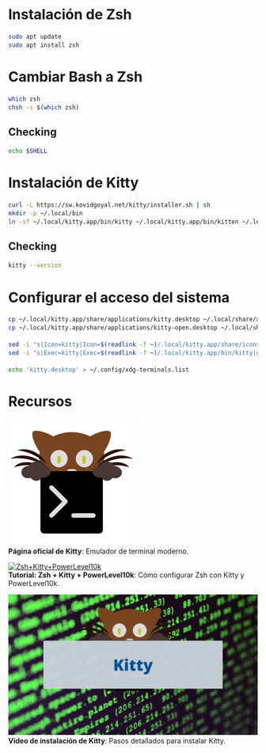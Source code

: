 # Instalación de Zsh

```.bash
sudo apt update
sudo apt install zsh
```

# Cambiar Bash a Zsh 

```.bash
which zsh
chsh -s $(which zsh)
```

## Checking 

```.bash
echo $SHELL
```

# Instalación de Kitty 

```.bash
curl -L https://sw.kovidgoyal.net/kitty/installer.sh | sh
mkdir -p ~/.local/bin
ln -sf ~/.local/kitty.app/bin/kitty ~/.local/kitty.app/bin/kitten ~/.local/bin/
```

## Checking

```.bash
kitty --version
```

# Configurar el acceso del sistema 

```.bash
cp ~/.local/kitty.app/share/applications/kitty.desktop ~/.local/share/applications/
cp ~/.local/kitty.app/share/applications/kitty-open.desktop ~/.local/share/applications/

sed -i "s|Icon=kitty|Icon=$(readlink -f ~)/.local/kitty.app/share/icons/hicolor/256x256/apps/kitty.png|g" ~/.local/share/applications/kitty*.desktop
sed -i "s|Exec=kitty|Exec=$(readlink -f ~)/.local/kitty.app/bin/kitty|g" ~/.local/share/applications/kitty*.desktop

echo 'kitty.desktop' > ~/.config/xdg-terminals.list
```

# Recursos

[![Kitty](Kitty.png)](https://sw.kovidgoyal.net/kitty/binary/)  
**Página oficial de Kitty**: Emulador de terminal moderno.

[![Zsh+Kitty+PowerLevel10k](Kitty3.png)](https://www.youtube.com/watch?v=3paEqlLuyV8&t=223s)  
**Tutorial: Zsh + Kitty + PowerLevel10k**: Cómo configurar Zsh con Kitty y PowerLevel10k.

[![Instalación Kitty](Kitty2.png)](https://www.youtube.com/watch?v=ht6PUY7BU6Y)  
**Video de instalación de Kitty**: Pasos detallados para instalar Kitty.

